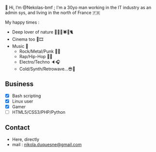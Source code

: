 👋 Hi, I’m @Nekolas-bmf ; I'm a 30yo man working in the IT industry as an admin sys, and living in the north of France 🇫🇷

 My happy times :
- Deep lover of nature 🌲🌸🍂🕷️🦊🐈
- Cinema too 🎥🎞️
- Music 🎵
  - Rock/Metal/Punk 🤘🎸
  - Rap/Hip-Hop 🧑‍🎤
  - Electro/Techno 🔈🎧
  - Cold/Synth/Retrowave...😎🚗

## Business 

- [x] Bash scripting
- [x] Linux user
- [x] Gamer
- [ ] HTML5/CSS3/PHP/Python

## Contact

- Here, directly
- mail : nikola.duquesne@gmail.com

<!---
Nekolas-bmf/Nekolas-bmf is a ✨ special ✨ repository because its `README.md` (this file) appears on your GitHub profile.
You can click the Preview link to take a look at your changes.
--->
